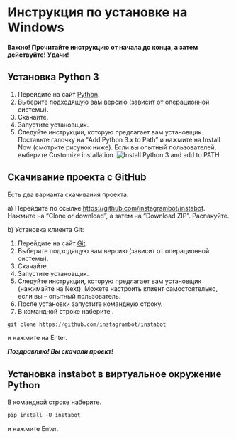 # Инструкция по установке на Windows

**Важно! Прочитайте инструкцию от начала до конца, а затем действуйте! Удачи!**

## Установка Python 3

1. Перейдите на сайт [Python](https://www.python.org/downloads/).
2. Выберите подходящую вам версию (зависит от операционной системы).
3. Скачайте.
4. Запустите установщик.
5. Следуйте инструкции, которую предлагает вам установщик. Поставьте галочку на “Add Python 3.x to Path” и нажмите на Install Now (смотрите рисунок ниже). Если вы опытный пользователей, выберите Customize installation.
![Install Python 3 and add to PATH](https://github.com/damirqa/instabot/blob/master../img/install_python_on_Windows.PNG "Install Python 3 and add to PATH")

## Скачивание проекта с GitHub

Есть два варианта скачивания проекта:

a) Перейдите по ссылке https://github.com/instagrambot/instabot. Нажмите на “Clone or download”, а затем на “Download ZIP”. Распакуйте.

b) Установка клиента Git:
1. Перейдите на сайт [Git](https://git-scm.com/downloads).
2. Выберите подходящую вам версию (зависит от операционной системы).
3. Скачайте.
4. Запустите установщик.
5. Следуйте инструкции, которую предлагает вам установщик (нажимайте на Next). Можете настроить клиент самостоятельно, если вы – опытный пользователь.
6. После установки запустите командную строку.
7. В командной строке наберите .
``` python
git clone https://github.com/instagrambot/instabot
```
и нажмите на Enter.

***Поздравляю! Вы скачали проект!***

## Установка instabot в виртуальное окружение Python

В командной строке наберите.
``` python
pip install -U instabot
```
и нажмите Enter.
